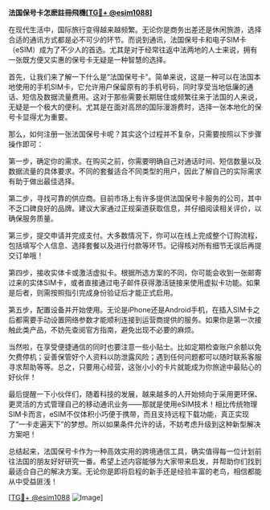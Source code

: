**法国保号卡怎麽註冊飛機[[TG💪+ @esim1088](https://t.me/s/esim1088)]**

在现代生活中，国际旅行变得越来越频繁。无论你是商务出差还是休闲旅游，选择合适的通讯方式都是必不可少的环节。而说到通讯，法国保号卡和电子SIM卡（eSIM）成为了不少人的首选。尤其是对于经常往返中法两地的人士来说，拥有一张既方便又实惠的保号卡无疑是一种智慧的选择。

首先，让我们来了解一下什么是“法国保号卡”。简单来说，这是一种可以在法国本地使用的手机SIM卡，它允许用户保留原有的手机号码，同时享受当地低廉的通话、短信及数据流量费用。这对于那些需要长期居住或频繁往来于法国的人来说，无疑是一个极大的便利。尤其是在面对高昂的国际漫游费时，选择一张本地化的保号卡显得尤为重要。

那么，如何注册一张法国保号卡呢？其实这个过程并不复杂，只需要按照以下步骤操作即可：

第一步，确定你的需求。在购买之前，你需要明确自己对通话时间、短信数量以及数据流量的具体要求。不同的套餐适合不同类型的用户，因此了解自己的实际需求有助于做出最佳选择。

第二步，寻找可靠的供应商。目前市场上有许多提供法国保号卡服务的公司，其中不乏口碑良好的品牌。建议大家通过正规渠道获取信息，并仔细阅读相关评价，以确保服务质量。

第三步，提交申请并完成支付。大多数情况下，你可以在线上完成整个订购流程，包括填写个人信息、选择套餐以及进行付款等环节。记得核对所有细节无误后再提交订单哦！

第四步，接收实体卡或激活虚拟卡。根据所选方案的不同，你可能会收到一张邮寄过来的实体SIM卡，或者直接通过电子邮件获得激活链接来使用虚拟卡功能。如果是后者，则需按照指引完成身份验证后才能正式启用。

第五步，配置设备并开始使用。无论是iPhone还是Android手机，在插入SIM卡之后都需要手动设置网络参数才能顺利连接到运营商提供的服务。如果你是第一次接触此类产品，不妨先查阅官方指南，避免出现不必要的麻烦。

当然啦，在享受便捷通信的同时也要注意一些小贴士。比如定期检查账户余额以免欠费停机；妥善保管好个人资料以防泄露风险；遇到任何问题都可以随时联系客服寻求帮助等等。总之，只要用心经营，这张小小的卡片就能成为你旅途中最贴心的好伙伴！

最后提醒一下小伙伴们，随着科技的发展，越来越多的人开始倾向于采用更环保、更灵活的方式管理自己的移动通讯业务——那就是使用eSIM技术！相比传统物理SIM卡而言，eSIM不仅体积小巧便于携带，而且支持远程下载功能，真正实现了“一卡走遍天下”的梦想。所以如果条件允许的话，不妨考虑升级到这种新型解决方案吧！

总结起来，法国保号卡作为一种高效实用的跨境通信工具，确实值得每一位计划前往法国的朋友好好研究一番。希望上述内容能够为大家带来启发，并帮助你们找到最适合自己的解决方案。无论你是即将启程的新手还是经验丰富的老鸟，相信都能从中受益匪浅！

[[TG💪+ @esim1088](https://t.me/s/esim1088) ![Image](https://i.postimg.cc/4NQfJmqS/Snipaste-2025-05-13-00-14-12.png)]